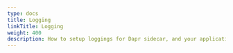 ```yaml
---
type: docs
title: Logging
linkTitle: Logging
weight: 400
description: How to setup loggings for Dapr sidecar, and your application
---
```

